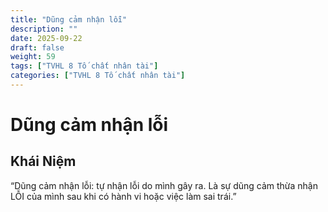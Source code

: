 ```yaml
---
title: "Dũng cảm nhận lỗi"
description: ""
date: 2025-09-22
draft: false
weight: 59
tags: ["TVHL 8 Tố chất nhân tài"]
categories: ["TVHL 8 Tố chất nhân tài"]
---
```


# Dũng cảm nhận lỗi

<!-- **Mã:** 
**Nhóm:**  -->

## Khái Niệm

“Dũng cảm nhận lỗi: tự nhận lỗi do mình gây ra. Là sự dũng cảm thừa nhận LỖI của mình sau khi có hành vi hoặc việc làm sai trái.”